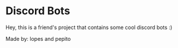 # Discord Bots

Hey, this is a friend's project that contains some cool discord bots :)

Made by: lopes and pepito
